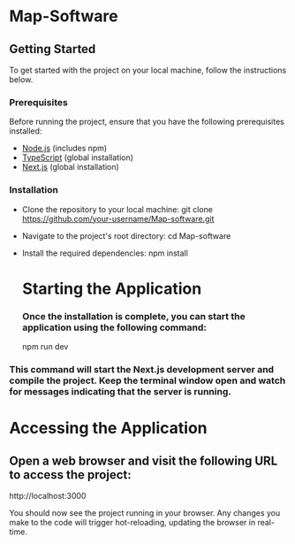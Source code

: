 # Map-Software



## Getting Started

To get started with the project on your local machine, follow the instructions below.

### Prerequisites

Before running the project, ensure that you have the following prerequisites installed:

- [Node.js](https://nodejs.org/) (includes npm)
- [TypeScript](https://www.typescriptlang.org/) (global installation)
- [Next.js](https://nextjs.org/) (global installation)

### Installation 

- Clone the repository to your local machine: 
git clone https://github.com/your-username/Map-software.git

- Navigate to the project's root directory:
  cd Map-software
- Install the required dependencies:
  npm install
  # Starting the Application
  ### Once the installation is complete, you can start the application using the following command:
   npm run dev

### This command will start the Next.js development server and compile the project. Keep the terminal window open and watch for messages indicating that the server is running.

# Accessing the Application
## Open a web browser and visit the following URL to access the project:

http://localhost:3000

You should now see the project running in your browser. Any changes you make to the code will trigger hot-reloading, updating the browser in real-time.







